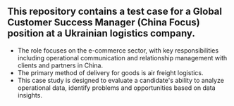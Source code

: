 This repository contains a test case for a Global Customer Success Manager (China Focus) position at a Ukrainian logistics company.
-
- The role focuses on the e-commerce sector, with key responsibilities including operational communication and relationship management with clients and partners in China. 
- The primary method of delivery for goods is air freight logistics.
- This case study is designed to evaluate a candidate's ability to analyze operational data, identify problems and opportunities based on data insights.
